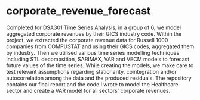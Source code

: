 # corporate_revenue_forecast
Completed for DSA301 Time Series Analysis, in a group of 6, we model aggregated corporate revenues by their GICS industry code. Within the project, we extracted the corporate revenue data for Russell 1000 companies from COMPUSTAT and using their GICS codes, aggregated them by industry. Then we utilised various time series modelling techniques including STL decompsition, SARIMAX, VAR and VECM models to forecast future values of the time series. While creating the models, we make care to test relevant assumptions regarding stationarity, cointegration and/or autocorrelation among the data and the produced residuals. The repository contains our final report and the code I wrote to model the Healthcare sector and create a VAR model for all sectors' corporate revenues.
